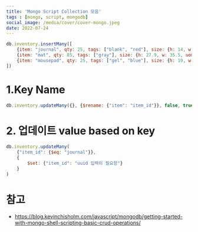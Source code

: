 ```yaml
---
title: 'Mongo Script Collection 모음'
tags : [mongo, script, mongodb]
social_image: /media/cover/cover-mongo.jpeg
date: 2022-07-24
---
```




```javascript
db.inventory.insertMany([
    {item: "journal", qty: 25, tags: ["blank", "red"], size: {h: 14, w: 21, uom: "cm"}},
    {item: "mat", qty: 85, tags: ["gray"], size: {h: 27.9, w: 35.5, uom: "cm"}},
    {item: "mousepad", qty: 25, tags: ["gel", "blue"], size: {h: 19, w: 22.85, uom: "cm"}}
])
```



# 1.Key Name

```javascript
db.inventory.updateMany({}, {$rename: {"item": "item_id"}}, false, true)
```



# 2. 업데이트 value based on key 

```javascript
db.inventory.updateMany(
    {"item_id": {$eq: "journal"}},
    {
        $set: {"item_id": "uuid 입력이 필요함"}
    }
)
```



# 참고

- https://blog.kevinchisholm.com/javascript/mongodb/getting-started-with-mongo-shell-scripting-basic-crud-operations/

  

  
